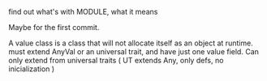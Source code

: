 find out what's with MODULE, what it means

Maybe for the first commit. 

A value class is a class that will not allocate itself as an object at runtime. 
must extend AnyVal or an universal trait, and have just one value field.
Can only extend from universal traits ( UT extends Any, only defs, no inicialization )
